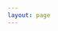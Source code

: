 ```yaml
---
layout: page
---
```

<script setup>
import {
  VPTeamPage,
  VPTeamPageTitle,
  VPTeamMembers
} from 'vitepress/theme'

const members = [
  {
    avatar: 'https://avatars.githubusercontent.com/u/11512229?v=4',
    name: 'Mark Bruderer',
    title: 'Creator',
    links: [
      { icon: 'github', link: 'https://github.com/masterkram' },
      { icon: 'twitter', link: 'https://twitter.com/mark_bruderer' }
    ]
    },
    {
    avatar: 'https://avatars.githubusercontent.com/u/72131250?v=4',
    name: 'Stijn Schuurman',
    title: 'Contributor',
    links: [
    ]
  },
  {
    avatar: 'https://avatars.githubusercontent.com/u/58363594?v=4',
    name: 'Dina Lazorenko',
    title: 'Contributor',
    links: [
    ]
  },
    {
    avatar: 'https://avatars.githubusercontent.com/u/38734427?v=4',
    name: 'Daniel Lizarazo Fuentes',
    title: 'Contributor',
    links: [
    ]
  },
      {
    avatar: 'https://avatars.githubusercontent.com/u/83342963?v=4',
    name: 'Krzysztof',
    title: 'Contributor',
    links: [
    ]
  },
        {
    avatar: 'https://avatars.githubusercontent.com/u/74464239?v=4',
    name: 'Stefan Windemuller',
    title: 'Contributor',
    links: [
    ]
  },
]
</script>

<VPTeamPage>
  <VPTeamPageTitle>
    <template #title>
      Our Team
    </template>
    <template #lead>
      The writing content of BYTEHUB is guided by an international
      team, some of whom have chosen to be featured below.
    </template>
  </VPTeamPageTitle>
  <VPTeamMembers
    :members="members"
  />
</VPTeamPage>

